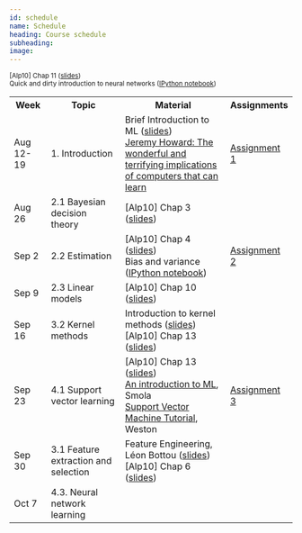 ```yaml
---
id: schedule
name: Schedule
heading: Course schedule
subheading: 
image: 
---
```


<table class="table table-condensed">
<tbody>
<tr>
<th>Week</th>
<th>Topic</th>
<th>Material</th>
<th>Assignments</th>
</tr>
<small>

<tr>
<td>Aug 12-19</td>
<td>1. Introduction</td>
<td>
Brief Introduction to ML (<a href= "introduction_ml.pdf">slides</a>)<br>
<a href= "http://www.ted.com/talks/jeremy_howard_the_wonderful_and_terrifying_implications_of_computers_that_can_learn"> Jeremy Howard: The wonderful and terrifying implications of computers that can learn </a>

</td>
<td>
<a href= "assign1.pdf"> Assignment 1</a>
</td>
</tr>

<tr>
<td>Aug 26</td>
<td>2.1 Bayesian decision theory</td>
<td>
[Alp10] Chap 3 (<a href= "http://www.cmpe.boun.edu.tr/~ethem/i2ml2e/2e_v1-0/i2ml2e-chap3-v1-0.pdf">slides</a>)<br>
</td>
<td>
</td>
</tr>

<tr>
<td>Sep 2</td>
<td>2.2 Estimation</td>
<td>
[Alp10] Chap 4 (<a href= "http://www.cmpe.boun.edu.tr/~ethem/i2ml2e/2e_v1-0/i2ml2e-chap4-v1-0.pdf">slides</a>)<br>
Bias and variance (<a href= "http://nbviewer.ipython.org/6788818">IPython notebook</a>)<br>

</td>
<td>
<a href= "assign2.pdf"> Assignment 2</a>
</td>
</tr>

<tr>
<td>Sep 9</td>
<td>2.3 Linear models</td>
<td>
[Alp10] Chap 10 (<a href= "http://www.cmpe.boun.edu.tr/~ethem/i2ml2e/2e_v1-0/i2ml2e-chap10-v1-0.pdf">slides</a>)<br>

</td>
<td>
</td>
</tr>

<tr>
<td>Sep 16</td>
<td>3.2 Kernel methods</td>
<td>
Introduction to kernel methods (<a href= "kernels.pdf">slides</a>)<br>
[Alp10] Chap 13 (<a href= "http://www.cmpe.boun.edu.tr/~ethem/i2ml2e/2e_v1-0/i2ml2e-chap13-v1-0.pdf">slides</a>)<br>

</td>
<td>
</td>
</tr>

<tr>
<td>Sep 23</td>
<td>4.1 Support vector learning</td>
<td>
[Alp10] Chap 13 (<a href= "http://www.cmpe.boun.edu.tr/~ethem/i2ml2e/2e_v1-0/i2ml2e-chap13-v1-0.pdf">slides</a>)<br>
<a href="http://axiom.anu.edu.au/%7Edaa/courses/GSAC6017/tekbac_4.pdf">An
introduction to ML</a>, Smola<br>
<a href="http://www1.cs.columbia.edu/%7Ekathy/cs4701/documents/jason_svm_tutorial.pdf">Support
Vector Machine Tutorial</a>, Weston<br>
</td>
<td>
<a href= "assign3.pdf"> Assignment 3</a>
</td>
</tr>

<tr>
<td>Sep 30</td>
<td>3.1 Feature extraction and selection</td>
<td>
Feature Engineering, Léon Bottou (<a href= "http://www.cs.princeton.edu/courses/archive/spring10/cos424/slides/18-feat.pdf">slides</a>)<br>
[Alp10] Chap 6 (<a href= "http://www.cmpe.boun.edu.tr/~ethem/i2ml2e/2e_v1-0/i2ml2e-chap6-v1-0.pdf">slides</a>)<br>
</td>
<td>
</td>
</tr>

<tr>
<td>Oct 7</td>
<td>4.3. Neural network learning </td>
[Alp10] Chap 11 (<a href= "http://www.cmpe.boun.edu.tr/~ethem/i2ml2e/2e_v1-0/i2ml2e-chap11-v1-0.pdf">slides</a>)<br>
Quick and dirty introduction to neural networks (<a href= "https://gist.github.com/fagonzalezo/c1f56629890dcf5670aa">IPython notebook</a>)<br>
</td>
<td>
</td>
</tr>

</small>
</tbody>
</table>
